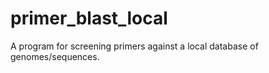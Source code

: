 # primer_blast_local
A program for screening primers against a local database of genomes/sequences.

